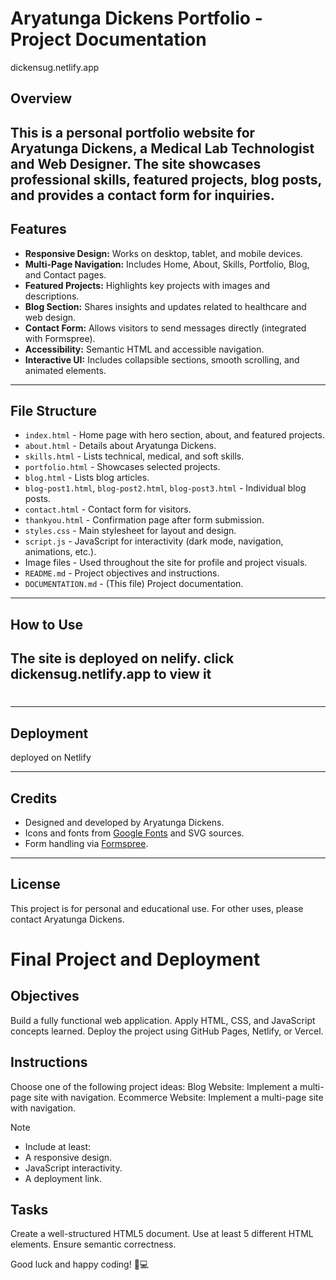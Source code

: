# Aryatunga Dickens Portfolio - Project Documentation

dickensug.netlify.app

## Overview

## This is a personal portfolio website for Aryatunga Dickens, a Medical Lab Technologist and Web Designer. The site showcases professional skills, featured projects, blog posts, and provides a contact form for inquiries.

## Features

- **Responsive Design:** Works on desktop, tablet, and mobile devices.
- **Multi-Page Navigation:** Includes Home, About, Skills, Portfolio, Blog, and Contact pages.
- **Featured Projects:** Highlights key projects with images and descriptions.
- **Blog Section:** Shares insights and updates related to healthcare and web design.
- **Contact Form:** Allows visitors to send messages directly (integrated with Formspree).
- **Accessibility:** Semantic HTML and accessible navigation.
- **Interactive UI:** Includes collapsible sections, smooth scrolling, and animated elements.

---

## File Structure

- `index.html` - Home page with hero section, about, and featured projects.
- `about.html` - Details about Aryatunga Dickens.
- `skills.html` - Lists technical, medical, and soft skills.
- `portfolio.html` - Showcases selected projects.
- `blog.html` - Lists blog articles.
- `blog-post1.html`, `blog-post2.html`, `blog-post3.html` - Individual blog posts.
- `contact.html` - Contact form for visitors.
- `thankyou.html` - Confirmation page after form submission.
- `styles.css` - Main stylesheet for layout and design.
- `script.js` - JavaScript for interactivity (dark mode, navigation, animations, etc.).
- Image files - Used throughout the site for profile and project visuals.
- `README.md` - Project objectives and instructions.
- `DOCUMENTATION.md` - (This file) Project documentation.

---

## How to Use

## The site is deployed on nelify. click dickensug.netlify.app to view it

#

---

## Deployment

deployed on Netlify

---

## Credits

- Designed and developed by Aryatunga Dickens.
- Icons and fonts from [Google Fonts](https://fonts.google.com/) and SVG sources.
- Form handling via [Formspree](https://formspree.io/).

---

## License

This project is for personal and educational use. For other uses, please contact Aryatunga Dickens.

# Final Project and Deployment

## Objectives

Build a fully functional web application.
Apply HTML, CSS, and JavaScript concepts learned.
Deploy the project using GitHub Pages, Netlify, or Vercel.

## Instructions

Choose one of the following project ideas:
Blog Website: Implement a multi-page site with navigation.
Ecommerce Website: Implement a multi-page site with navigation.

> [!NOTE]
>
> - Include at least:
> - A responsive design.
> - JavaScript interactivity.
> - A deployment link.

## Tasks

Create a well-structured HTML5 document.
Use at least 5 different HTML elements.
Ensure semantic correctness.

Good luck and happy coding! 🚀💻
